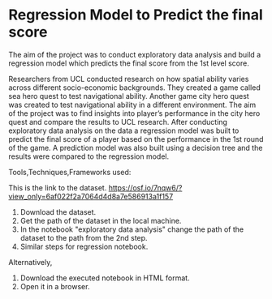 # Regression Model to Predict the final score

The aim of the project was to conduct exploratory data analysis and build a regression model which predicts the final score from the 1st level score.

Researchers from UCL conducted research on how spatial ability varies across different socio-economic backgrounds. 
They created a game called sea hero quest to test navigational ability. Another game city hero quest was created to test navigational ability in a different environment. 
The aim of the project was to find insights into player’s performance in the city hero quest and compare the results to UCL research. 
After conducting exploratory data analysis on the data a regression model was built to predict the final score of a player based on the performance in the 1st round of the game.
A prediction model was also built using a decision tree and the results were compared to the regression model.

Tools,Techniques,Frameworks used:

This is the link to the dataset. https://osf.io/7nqw6/?view_only=6af022f2a7064d4d8a7e586913a1f157

1) Download the dataset.
2) Get the path of the dataset in the local machine.
3) In the notebook "exploratory data analysis" change the path of the dataset to the path from the 2nd step.
4) Similar steps for regression notebook.

Alternatively,

1) Download the executed notebook in HTML format.
2) Open it in a browser.
